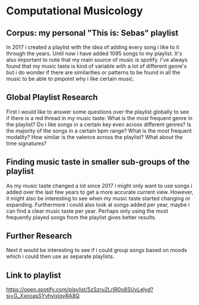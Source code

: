 # Computational Musicology
## Corpus: my personal "This is: Sebas" playlist

In 2017 i created a playlist with the idea of adding every song i like to it through the years. Until now i have added 1095 songs to my playlist. It's also important to note that my main source of music is spotify. I've always found that my music taste is kind of variable with a lot of different genre's but i do wonder if there are similarities or patterns to be found in all the music to be able to pinpoint why i like certain music.

## Global Playlist Research
First i would like to answer some questions over the playlist globally to see if there is a red thread in my music taste: 
What is the most frequent genre in the playlist?
Do i like songs in a certain key even across different genres?
Is the majority of the songs in a certain bpm range? What is the most frequent modality?
How similar is the valence across the playlist?
What about the time signatures?

## Finding music taste in smaller sub-groups of the playlist
As my music taste changed a lot since 2017 i might only want to use songs i added over the last few years to get a more accurate current view. However, it might also be interesting to see when my music taste started changing or expanding. Furthermore i could also look at songs added per year, maybe i can find a clear music taste per year. Perhaps only using the most frequently played songs from the playlist gives better results.


## Further Research

Next it would be interesting to see if i could group songs based on moods which i could then use as separate playlists.


## Link to playlist
https://open.spotify.com/playlist/5zSzru2LrIR0o8SUyLelyd?si=G_XxooasSYyhyixlqyRA8Q